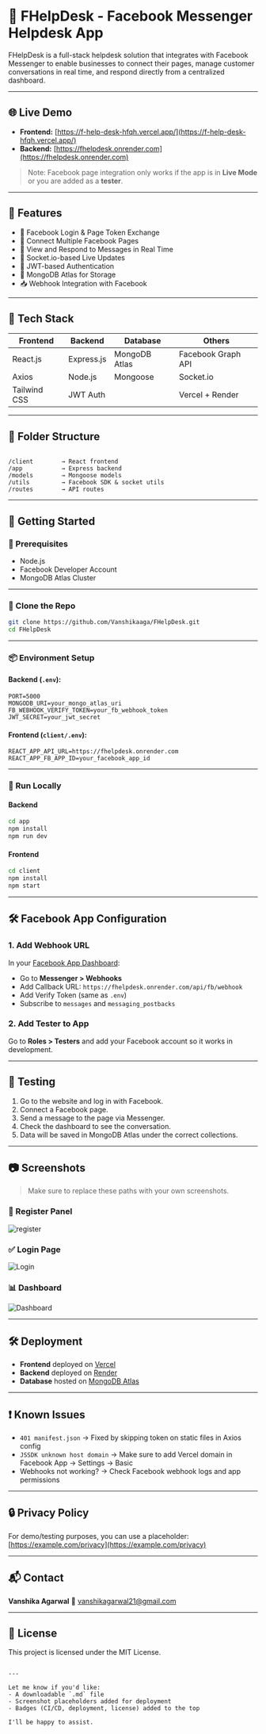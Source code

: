 
# 📩 FHelpDesk - Facebook Messenger Helpdesk App

FHelpDesk is a full-stack helpdesk solution that integrates with Facebook Messenger to enable businesses to connect their pages, manage customer conversations in real time, and respond directly from a centralized dashboard.

---

## 🌐 Live Demo

- **Frontend:** [https://f-help-desk-hfqh.vercel.app/](https://f-help-desk-hfqh.vercel.app/)
- **Backend:** [https://fhelpdesk.onrender.com](https://fhelpdesk.onrender.com)

> Note: Facebook page integration only works if the app is in **Live Mode** or you are added as a **tester**.

---

## 🔧 Features

- 🔐 Facebook Login & Page Token Exchange
- 🔄 Connect Multiple Facebook Pages
- 💬 View and Respond to Messages in Real Time
- 📡 Socket.io-based Live Updates
- 🧠 JWT-based Authentication
- 💾 MongoDB Atlas for Storage
- 📥 Webhook Integration with Facebook

---

## 🧱 Tech Stack

| Frontend       | Backend        | Database       | Others               |
|----------------|----------------|----------------|----------------------|
| React.js       | Express.js     | MongoDB Atlas  | Facebook Graph API   |
| Axios          | Node.js        | Mongoose       | Socket.io            |
| Tailwind CSS   | JWT Auth       |                | Vercel + Render      |

---

## 📁 Folder Structure

```

/client        → React frontend
/app           → Express backend
/models        → Mongoose models
/utils         → Facebook SDK & socket utils
/routes        → API routes

````

---

## 🚀 Getting Started

### 🔧 Prerequisites

- Node.js
- Facebook Developer Account
- MongoDB Atlas Cluster

---

### 🔁 Clone the Repo

```bash
git clone https://github.com/Vanshikaaga/FHelpDesk.git
cd FHelpDesk
````

---

### 📦 Environment Setup

#### Backend (`.env`):

```env
PORT=5000
MONGODB_URI=your_mongo_atlas_uri
FB_WEBHOOK_VERIFY_TOKEN=your_fb_webhook_token
JWT_SECRET=your_jwt_secret
```

#### Frontend (`client/.env`):

```env
REACT_APP_API_URL=https://fhelpdesk.onrender.com
REACT_APP_FB_APP_ID=your_facebook_app_id
```

---

### 🧪 Run Locally

#### Backend

```bash
cd app
npm install
npm run dev
```

#### Frontend

```bash
cd client
npm install
npm start
```

---

## 🛠️ Facebook App Configuration

### 1. Add Webhook URL

In your [Facebook App Dashboard](https://developers.facebook.com/):

* Go to **Messenger > Webhooks**
* Add Callback URL:
  `https://fhelpdesk.onrender.com/api/fb/webhook`
* Add Verify Token (same as `.env`)
* Subscribe to `messages` and `messaging_postbacks`

### 2. Add Tester to App

Go to **Roles > Testers** and add your Facebook account so it works in development.

---

## 🧪 Testing

1. Go to the website and log in with Facebook.
2. Connect a Facebook page.
3. Send a message to the page via Messenger.
4. Check the dashboard to see the conversation.
5. Data will be saved in MongoDB Atlas under the correct collections.

---

## 📷 Screenshots

> Make sure to replace these paths with your own screenshots.

### 💬 Register Panel

![register](client/public/screenshots/register.png)

### ✅ Login Page

![Login](client/public/screenshots/login.png)

### 📊 Dashboard

![Dashboard](client/public/screenshots/dashboard.png)



---

## 🛠️ Deployment

* **Frontend** deployed on [Vercel](https://vercel.com)
* **Backend** deployed on [Render](https://render.com)
* **Database** hosted on [MongoDB Atlas](https://cloud.mongodb.com)

---

## ❗ Known Issues

* `401 manifest.json` → Fixed by skipping token on static files in Axios config
* `JSSDK unknown host domain` → Make sure to add Vercel domain in Facebook App → Settings → Basic
* Webhooks not working? → Check Facebook webhook logs and app permissions

---

## 🔒 Privacy Policy

For demo/testing purposes, you can use a placeholder:
[https://example.com/privacy](https://example.com/privacy)

---

## 📬 Contact

**Vanshika Agarwal**
📧 [vanshikagarwal21@gmail.com](mailto:vanshikagarwal21@gmail.com)

---

## 📜 License

This project is licensed under the MIT License.

```

---

Let me know if you'd like:
- A downloadable `.md` file
- Screenshot placeholders added for deployment
- Badges (CI/CD, deployment, license) added to the top

I'll be happy to assist.
```
